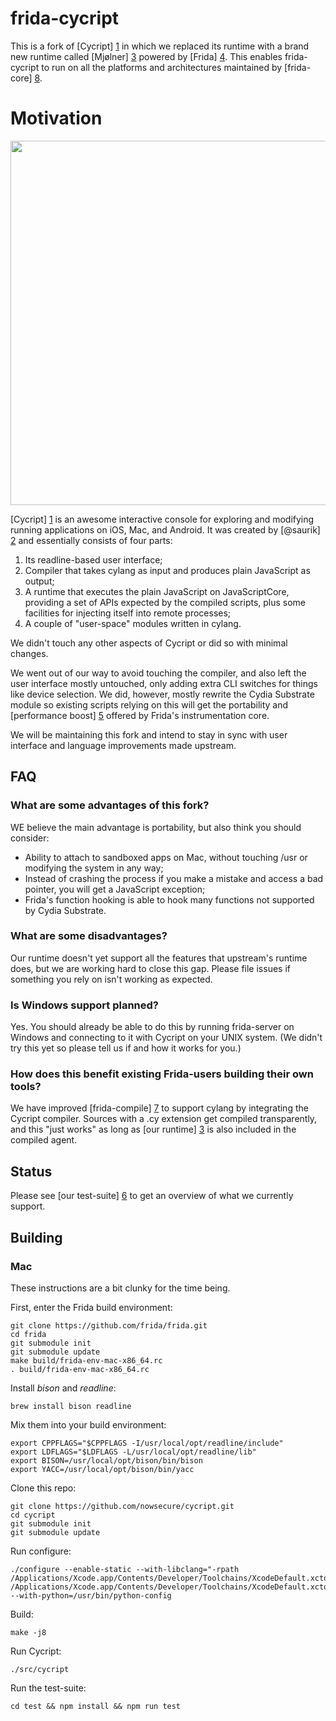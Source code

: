 # frida-cycript

This is a fork of [Cycript] [1] in which we replaced its runtime with a brand
new runtime called [Mjølner] [3] powered by [Frida] [4]. This enables
frida-cycript to run on all the platforms and architectures maintained by
[frida-core] [8].

# Motivation

<img src="https://github.com/nowsecure/cycript/raw/master/docs/demo.gif" width="583" />

[Cycript] [1] is an awesome interactive console for exploring and modifying
running applications on iOS, Mac, and Android. It was created by [@saurik] [2]
and essentially consists of four parts:

1. Its readline-based user interface;
2. Compiler that takes cylang as input and produces plain JavaScript as output;
3. A runtime that executes the plain JavaScript on JavaScriptCore, providing a
   set of APIs expected by the compiled scripts, plus some facilities for
   injecting itself into remote processes;
4. A couple of "user-space" modules written in cylang.

We didn't touch any other aspects of Cycript or did so with minimal changes.

We went out of our way to avoid touching the compiler, and also left the user
interface mostly untouched, only adding extra CLI switches for things like
device selection. We did, however, mostly rewrite the Cydia Substrate module
so existing scripts relying on this will get the portability and [performance
boost] [5] offered by Frida's instrumentation core.

We will be maintaining this fork and intend to stay in sync with user interface
and language improvements made upstream.

## FAQ

### What are some advantages of this fork?

WE believe the main advantage is portability, but also think you should consider:

- Ability to attach to sandboxed apps on Mac, without touching /usr or modifying
  the system in any way;
- Instead of crashing the process if you make a mistake and access a bad
  pointer, you will get a JavaScript exception;
- Frida's function hooking is able to hook many functions not supported by
  Cydia Substrate.

### What are some disadvantages?

Our runtime doesn't yet support all the features that upstream's runtime does,
but we are working hard to close this gap. Please file issues if something you
rely on isn't working as expected.

### Is Windows support planned?

Yes. You should already be able to do this by running frida-server on Windows
and connecting to it with Cycript on your UNIX system. (We didn't try this yet
so please tell us if and how it works for you.)

### How does this benefit existing Frida-users building their own tools?

We have improved [frida-compile] [7] to support cylang by integrating the
Cycript compiler. Sources with a .cy extension get compiled transparently, and
this "just works" as long as [our runtime] [3] is also included in the compiled
agent.

## Status

Please see [our test-suite] [6] to get an overview of what we currently support.

## Building

### Mac

These instructions are a bit clunky for the time being.

First, enter the Frida build environment:

    git clone https://github.com/frida/frida.git
    cd frida
    git submodule init
    git submodule update
    make build/frida-env-mac-x86_64.rc
    . build/frida-env-mac-x86_64.rc

Install *bison* and *readline*:

    brew install bison readline

Mix them into your build environment:

    export CPPFLAGS="$CPPFLAGS -I/usr/local/opt/readline/include"
    export LDFLAGS="$LDFLAGS -L/usr/local/opt/readline/lib"
    export BISON=/usr/local/opt/bison/bin/bison
    export YACC=/usr/local/opt/bison/bin/yacc

Clone this repo:

    git clone https://github.com/nowsecure/cycript.git
    cd cycript
    git submodule init
    git submodule update

Run configure:

    ./configure --enable-static --with-libclang="-rpath /Applications/Xcode.app/Contents/Developer/Toolchains/XcodeDefault.xctoolchain/usr/lib /Applications/Xcode.app/Contents/Developer/Toolchains/XcodeDefault.xctoolchain/usr/lib/libclang.dylib" --with-python=/usr/bin/python-config

Build:

    make -j8

Run Cycript:

    ./src/cycript

Run the test-suite:

    cd test && npm install && npm run test

  [1]: http://www.cycript.org/
  [2]: https://twitter.com/saurik
  [3]: https://github.com/nowsecure/mjolner
  [4]: http://www.frida.re/
  [5]: https://gist.github.com/oleavr/bfd9b65865e9f17914f2
  [6]: https://github.com/nowsecure/cycript/blob/master/test/types.js
  [7]: https://github.com/frida/frida-compile
  [8]: https://github.com/frida/frida-core/tree/master/src
